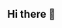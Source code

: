 ## Hi there 👋

<!--
**Mazzz-zzz/Mazzz-zzz** is a ✨ _special_ ✨ repository because its `README.md` (this file) appears on your GitHub profile.

Here are some ideas to get you started:

- 🔭 I’m currently working on ...
- 🌱 I’m currently learning ...
- 👯 I’m looking to collaborate on ...
- 🤔 I’m looking for help with ...
- 💬 Ask me about ...
- 📫 How to reach me: ...
- 😄 Pronouns: ...
- ⚡ Fun fact: ...
-->
<!-- WALLET-LINKING-BEGIN
{
  "lastUpdated": "2025-07-06T16:06:13.017Z",
  "wallets": [
    {
      "chain": "ethereum",
      "address": "0x413F5ef155DF7a28D393ce42C70a1831d68D3E52"
    }
  ]
}
WALLET-LINKING-END -->

